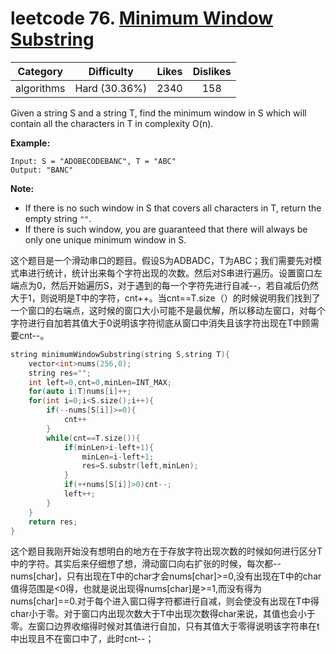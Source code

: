 # leetcode 76. [Minimum Window Substring](https://leetcode.com/problems/minimum-window-substring/description/)

|  Category  |  Difficulty   | Likes | Dislikes |
| :--------: | :-----------: | :---: | :------: |
| algorithms | Hard (30.36%) | 2340  |   158    |

Given a string S and a string T, find the minimum window in S which will contain all the characters in T in complexity O(n).

**Example:**

```
Input: S = "ADOBECODEBANC", T = "ABC"
Output: "BANC"
```

**Note:**

- If there is no such window in S that covers all characters in T, return the empty string `""`.
- If there is such window, you are guaranteed that there will always be only one unique minimum window in S.

这个题目是一个滑动串口的题目。假设S为ADBADC，T为ABC；我们需要先对模式串进行统计，统计出来每个字符出现的次数。然后对S串进行遍历。设置窗口左端点为0，然后开始遍历S，对于遇到的每一个字符先进行自减--，若自减后仍然大于1，则说明是T中的字符，cnt++。当cnt==T.size（）的时候说明我们找到了一个窗口的右端点，这时候的窗口大小可能不是最优解，所以移动左窗口，对每个字符进行自加若其值大于0说明该字符彻底从窗口中消失且该字符出现在T中顾需要cnt--。

```cpp
string minimumWindowSubstring(string S,string T){
    vector<int>nums(256,0);
    string res="";
    int left=0,cnt=0,minLen=INT_MAX;
    for(auto i:T)nums[i]++;
    for(int i=0;i<S.size();i++){
        if(--nums[S[i]]>=0){
            cnt++
        }
        while(cnt==T.size()){
            if(minLen>i-left+1){
                minLen=i-left+1;
                res=S.substr(left,minLen);
            }
            if(++nums[S[i]]>0)cnt--;
            left++;
        }
    }
    return res;
}
```

这个题目我刚开始没有想明白的地方在于存放字符出现次数的时候如何进行区分T中的字符。其实后来仔细想了想，滑动窗口向右扩张的时候，每次都--nums[char]，只有出现在T中的char才会nums[char]>=0,没有出现在T中的char值得范围是<0得，也就是说出现得nums[char]是>=1,而没有得为nums[char]==0.对于每个进入窗口得字符都进行自减，则会使没有出现在T中得char小于零。对于窗口内出现次数大于T中出现次数得char来说，其值也会小于零。左窗口边界收缩得时候对其值进行自加，只有其值大于零得说明该字符串在t中出现且不在窗口中了，此时cnt--；